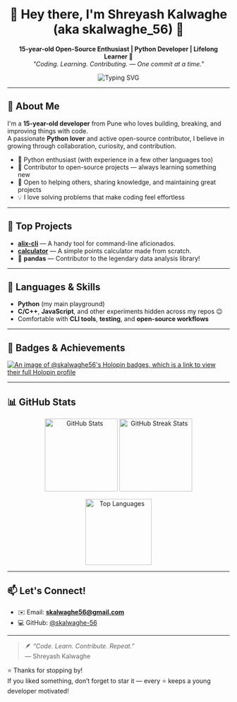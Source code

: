 <h1 align="center">🌟 Hey there, I'm <b>Shreyash Kalwaghe</b> (aka skalwaghe_56) 👋</h1>
<p align="center">
  <b>15-year-old Open-Source Enthusiast | Python Developer | Lifelong Learner 🚀</b><br>
  <i>"Coding. Learning. Contributing. — One commit at a time."</i>
</p>

<p align="center">
  <img src="https://readme-typing-svg.herokuapp.com?font=Fira+Code&weight=600&size=20&duration=2500&pause=1000&color=00F5C8&center=true&vCenter=true&width=650&lines=Building+the+Future,+One+Commit+at+a+Time+⚡;15+and+Already+Shipping+Ideas+🚀;Turning+Dreams+into+Code+💻;Creating+Impact,+Not+Just+Projects+🌍;Disrupting+the+Ordinary+with+Extraordinary+Code+🔥" alt="Typing SVG" />
</p>

---

## 🚀 About Me
I'm a **15-year-old developer** from Pune who loves building, breaking, and improving things with code.  
A passionate **Python lover** and active open-source contributor, I believe in growing through collaboration, curiosity, and contribution.  

- 🐍 Python enthusiast (with experience in a few other languages too)  
- 🧩 Contributor to open-source projects — always learning something new  
- 💬 Open to helping others, sharing knowledge, and maintaining great projects  
- 💡 I love solving problems that make coding feel effortless  

---

## 🌟 Top Projects
- **[alix-cli](https://github.com/TheDevOpsBlueprint/alix-cli)** — A handy tool for command-line aficionados.  
- **[calculator](https://arcadepointspro.vercel.app)** — A simple points calculator made from scratch.
- 🐼 **pandas** — Contributor to the legendary data analysis library!  

---

## 🧠 Languages & Skills
- **Python** (my main playground)  
- **C/C++**, **JavaScript**, and other experiments hidden across my repos 😉  
- Comfortable with **CLI tools**, **testing**, and **open-source workflows**  

---

## 🏅 Badges & Achievements
[![An image of @skalwaghe56's Holopin badges, which is a link to view their full Holopin profile](https://holopin.me/skalwaghe56)](https://holopin.io/@skalwaghe56)

---

## 📊 GitHub Stats

<p align="center">
  <picture>
    <source 
      srcset="https://github-readme-stats.vercel.app/api?username=skalwaghe-56&show_icons=true&theme=tokyonight"
      media="(prefers-color-scheme: dark)" />
    <source 
      srcset="https://github-readme-stats.vercel.app/api?username=skalwaghe-56&show_icons=true&theme=default"
      media="(prefers-color-scheme: light)" />
    <img src="https://github-readme-stats.vercel.app/api?username=skalwaghe-56&show_icons=true" height="165" alt="GitHub Stats" />
  </picture>

  <picture>
    <source 
      srcset="https://github-readme-streak-stats.herokuapp.com?user=skalwaghe-56&theme=tokyonight"
      media="(prefers-color-scheme: dark)" />
    <source 
      srcset="https://github-readme-streak-stats.herokuapp.com?user=skalwaghe-56&theme=default"
      media="(prefers-color-scheme: light)" />
    <img src="https://github-readme-streak-stats.herokuapp.com?user=skalwaghe-56" height="165" alt="GitHub Streak Stats" />
  </picture>
</p>

<p align="center">
  <picture>
    <source 
      srcset="https://github-readme-stats.vercel.app/api/top-langs/?username=skalwaghe-56&layout=compact&theme=tokyonight"
      media="(prefers-color-scheme: dark)" />
    <source 
      srcset="https://github-readme-stats.vercel.app/api/top-langs/?username=skalwaghe-56&layout=compact&theme=default"
      media="(prefers-color-scheme: light)" />
    <img src="https://github-readme-stats.vercel.app/api/top-langs/?username=skalwaghe-56&layout=compact" height="150" alt="Top Languages" />
  </picture>
</p>

---

## 📫 Let's Connect!
- ✉️ Email: **skalwaghe56@gmail.com**  
- 💻 GitHub: [@skalwaghe-56](https://github.com/skalwaghe-56)  

---

> 🪶 *“Code. Learn. Contribute. Repeat.”*  
> — Shreyash Kalwaghe  

⭐ Thanks for stopping by!  
If you liked something, don’t forget to star it — every ⭐ keeps a young developer motivated!

